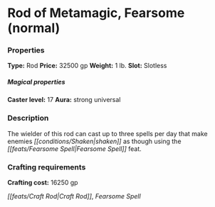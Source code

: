 ﻿---
Title: "Rod of Metamagic, Fearsome (normal)"
Type: "Rod"
Price: "32500 gp"
Weight: "1 lb."
Slot: "Slotless"
Caster level: "17"
Aura: "strong universal"
Description: |
  "The wielder of this rod can cast up to three spells per day that make enemies shaken as though using the Fearsome Spell feat."
Crafting cost: "16250 gp"
Sources: "['Occult Adventures']"
---

# Rod of Metamagic, Fearsome (normal)

### Properties

**Type:** Rod **Price:** 32500 gp **Weight:** 1 lb. **Slot:** Slotless

##### Magical properties

**Caster level:** 17 **Aura:** strong universal

### Description

The wielder of this rod can cast up to three spells per day that make enemies _[[conditions/Shaken|shaken]]_ as though using the _[[feats/Fearsome Spell|Fearsome Spell]]_ feat.

### Crafting requirements

**Crafting cost:** 16250 gp

_[[feats/Craft Rod|Craft Rod]]_, _Fearsome Spell_

